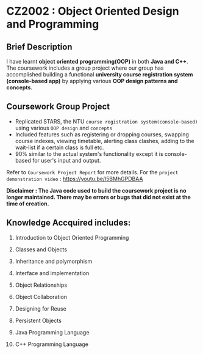 # CZ2002 : Object Oriented Design and Programming

## Brief Description
I have learnt **object oriented programming(OOP)** in both **Java and C++**. The coursework includes a group project where our group has accomplished building a functional **university course registration system (console-based app)** by applying various **OOP design patterns and concepts**. 

## Coursework Group Project

- Replicated STARS, the NTU ``course registration system(console-based)`` using various ``OOP design`` and ``concepts``
- Included features such as registering or dropping courses, swapping course indexes, viewing timetable, alerting class clashes, adding to the wait-list if a certain class is full etc.
- 90% similar to the actual system's functionality except it is console-based for user's input and output.

Refer to ``Coursework Project Report`` for more details. For the ``project demonstration video`` : https://youtu.be/l5BMhGPDBAA 

**Disclaimer : The Java code used to build the coursework project is no longer maintained. There may be errors or bugs that did not exist at the time of creation.**


## Knowledge Accquired includes: 

1.	Introduction to Object Oriented Programming

2.	Classes and Objects

3.	Inheritance and polymorphism

4.	Interface and implementation

5.	Object Relationships

6.	Object Collaboration

7.	Designing for Reuse

8.	Persistent Objects

9.	Java Programming Language 

10.	C++ Programming Language



